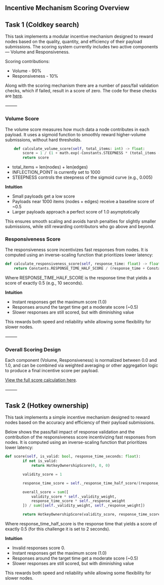 ## Incentive Mechanism Scoring Overview

## Task 1 (Coldkey search)

This task implements a modular incentive mechanism designed to reward nodes based on the quality, quantity, and efficiency of their payload submissions. The scoring system currently includes two active components — Volume and Responsiveness.

Scoring contributions: 
- Volume - 90%
- Responsiveness - 10%

Along with the scoring mechanism there are a number of pass/fail validation checks, which if failed, result in a score of zero. The code for these checks are [here](src/patrol/validation/graph_validation/bittensor_validation_mechanism.py).

⸻

### Volume Score

The volume score measures how much data a node contributes in each payload. It uses a sigmoid function to smoothly reward higher-volume submissions, without hard thresholds.

```python
    def calculate_volume_score(self, total_items: int) -> float:
        score = 1 / (1 + math.exp(-Constants.STEEPNESS * (total_items - Constants.INFLECTION_POINT)))
        return score
```

- total_items = len(nodes) + len(edges)
- INFLECTION_POINT is currently set to 1000
- STEEPNESS controls the steepness of the sigmoid curve (e.g., 0.005)

**Intuition**
- Small payloads get a low score
- Payloads near 1000 items (nodes + edges) receive a baseline score of ~0.5
- Larger payloads approach a perfect score of 1.0 asymptotically

This ensures smooth scaling and avoids harsh penalties for slightly smaller submissions, while still rewarding contributors who go above and beyond.

### Responsiveness Score

The responsiveness score incentivizes fast responses from nodes. It is computed using an inverse-scaling function that prioritizes lower latency:

```python
def calculate_responsiveness_score(self, response_time: float) -> float:
    return Constants.RESPONSE_TIME_HALF_SCORE / (response_time + Constants.RESPONSE_TIME_HALF_SCORE)
```

Where RESPONSE_TIME_HALF_SCORE is the response time that yields a score of exactly 0.5 (e.g., 10 seconds).

**Intuition**
- Instant responses get the maximum score (1.0)
- Responses around the target time get a moderate score (~0.5)
- Slower responses are still scored, but with diminishing value

This rewards both speed and reliability while allowing some flexibility for slower nodes.

⸻

### Overall Scoring Design

Each component (Volume, Responsiveness) is normalized between 0.0 and 1.0, and can be combined via weighted averaging or other aggregation logic to produce a final incentive score per payload.

[View the full score calculation here](../validator/src/patrol/validation/miner_scoring.py).

⸻

## Task 2 (Hotkey ownership)

This task implements a simple incentive mechanism designed to reward nodes based on the accuracy and efficiency of their payload submissions.

Below shows the pass/fail impact of response validation and the contribution of the responsiveness score incentivizing fast responses from nodes. It is computed using an inverse-scaling function that prioritizes lower latency:

```python
def score(self, is_valid: bool, response_time_seconds: float):
        if not is_valid:
            return HotkeyOwnershipScore(0, 0, 0)

        validity_score = 1

        response_time_score = self._response_time_half_score/(response_time_seconds + self._response_time_half_score)

        overall_score = sum([
            validity_score * self._validity_weight,
            response_time_score * self._response_weight
        ]) / sum([self._validity_weight, self._response_weight])

        return HotkeyOwnershipScore(validity_score, response_time_score, overall_score)
```

Where response_time_half_score is the response time that yields a score of exactly 0.5 (for this challenge it is set to 2 seconds).

**Intuition**
- Invalid responses score 0.
- Instant responses get the maximum score (1.0)
- Responses around the target time get a moderate score (~0.5)
- Slower responses are still scored, but with diminishing value

This rewards both speed and reliability while allowing some flexibility for slower nodes.

